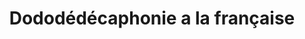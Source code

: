 ---
published: true
title: 'Dododédécaphonie a la française'
collection: ailleurs
release_date: '2016-03-14 00:00:00'
image:
    user/pages/01.Emissions/ailleurs-122/ouiedire_ailleurs-122_cover-1.png: { name: ouiedire_ailleurs-122_cover-1.png, type: image/jpeg, size: 44139, path: user/pages/01.Emissions/ailleurs-122/ouiedire_ailleurs-122_cover-1.png }
number: '122'
slug: ailleurs-122
taxonomy:
    dj: 'Vincent Epplay'
    artist: {  }
playlists:
    - { title: null, tracks: {  } }
presentation: "C'est de la musique décaphonique ?  \nNon, dododédécaphonie a la française ... et pourtant on ne s'imaginerai jamais quand on entend ça.  \nEt paf! l'imprévisible, le coup de génie de l'innocence.   \n L'enfouissement d'un monde qui se meurt, les derniers soubresauts du scorpion qui s’autodétruit.   \nApres tout ça vous aimez la musique mouvante ? qu'en pensez-vous"

---